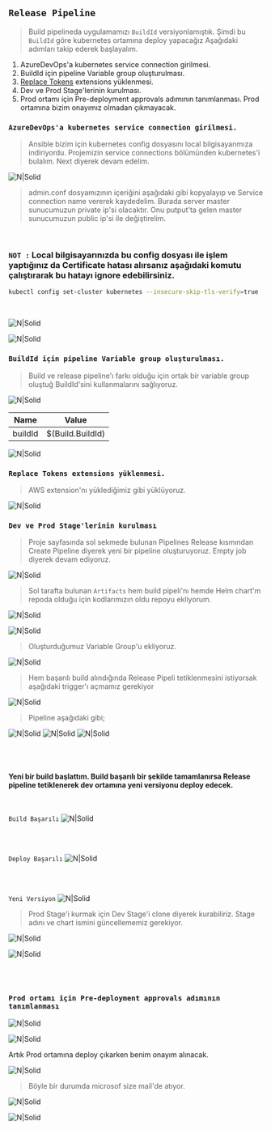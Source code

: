## ```Release Pipeline```

> Build pipelineda uygulamamızı ```BuildId``` versiyonlamıştık. Şimdi bu ```BuildId```  göre kubernetes ortamına deploy yapacağız Aşağıdaki adımları takip ederek başlayalım.

1. AzureDevOps'a kubernetes service connection girilmesi.
2. BuildId için pipeline Variable group oluşturulması.
3. [Replace Tokens](https://marketplace.visualstudio.com/items?itemName=qetza.replacetokens) extensions yüklenmesi.
4. Dev ve Prod Stage'lerinin kurulması.
5. Prod ortamı için Pre-deployment approvals adımının tanımlanması. Prod ortamına bizim onayımız olmadan çıkmayacak.

### ```AzureDevOps'a kubernetes service connection girilmesi.```
> Ansible bizim için kubernetes config dosyasını local bilgisayarımıza indiriyordu. Projemizin service connections bölümünden kubernetes'i bulalım. Next diyerek devam edelim.

![N|Solid](./images/k8ssc.png)

> admin.conf dosyamızının içeriğini aşağıdaki gibi kopyalayıp ve Service connection name vererek kaydedelim. Burada server master sunucumuzun private ip'si olacaktır. Onu putput'ta gelen master sunucumuzun public ip'si ile değiştirelim.

<br/>

### ```NOT :``` Local bilgisayarınızda bu config dosyası ile işlem yaptığınız da Certificate hatası alırsanız aşağıdaki komutu çalıştırarak bu hatayı ignore edebilirsiniz.
```sh
kubectl config set-cluster kubernetes --insecure-skip-tls-verify=true
```

<br/>

![N|Solid](./images/k8sscok.png)


![N|Solid](./images/k8sscok2.png)

### ```BuildId için pipeline Variable group oluşturulması.```
> Build ve release pipeline'ı farkı olduğu için ortak bir variable group oluştuğ BuildId'sini kullanmalarını sağlıyoruz.

![N|Solid](./images/vg.png)

| Name | Value |
| ------ | ------ |
| buildId | $(Build.BuildId) |

![N|Solid](./images/vg2.png)

### ```Replace Tokens extensions yüklenmesi.```
> AWS extension'nı yüklediğimiz gibi yüklüyoruz.

![N|Solid](./images/rp.png)

### ```Dev ve Prod Stage'lerinin kurulması```

> Proje sayfasında sol sekmede bulunan Pipelines Release kısmından Create Pipeline diyerek yeni bir pipeline oluşturuyoruz. Empty job diyerek devam ediyoruz.

![N|Solid](./images/newpipeline.png)

> Sol tarafta bulunan ```Artifacts``` hem build pipeli'nı hemde Helm chart'm repoda olduğu için kodlarımızın oldu repoyu ekliyorum.

![N|Solid](./images/newpipeline2.png)

![N|Solid](./images/newpipeline3.png)

>Oluşturduğumuz Variable Group'u ekliyoruz.

![N|Solid](./images/vb2.png)

> Hem başarılı build alındığında Release Pipeli tetiklenmesini istiyorsak aşağıdaki trigger'ı açmamız gerekiyor

![N|Solid](./images/releasetrigger.png)

> Pipeline aşağıdaki gibi;

![N|Solid](./images/release.png)
![N|Solid](./images/release2.png)
![N|Solid](./images/release2.png)


<br/><br/>
#### Yeni bir build başlattım. Build başarılı bir şekilde tamamlanırsa Release pipeline tetiklenerek dev ortamına yeni versiyonu deploy edecek.
<br/>

```Build Başarılı```
![N|Solid](./images/build.png)

<br/><br/>

```Deploy Başarılı```
![N|Solid](./images/deploy.png)

<br/><br/>

```Yeni Versiyon```
![N|Solid](./images/newversion.png)

>Prod Stage'i kurmak için Dev Stage'i clone diyerek kurabiliriz. Stage adını ve chart ismini güncellememiz gerekiyor.

![N|Solid](./images/release4.png)

![N|Solid](./images/release5.png)

<br/><br/>

### ```Prod ortamı için Pre-deployment approvals adımının tanımlanması```

![N|Solid](./images/release6.png)

![N|Solid](./images/release7.png)

Artık Prod ortamına deploy çıkarken benim onayım alınacak.

![N|Solid](./images/release8.png)

> Böyle bir durumda microsof size mail'de atıyor.

![N|Solid](./images/release9.png)

![N|Solid](./images/release10.png)